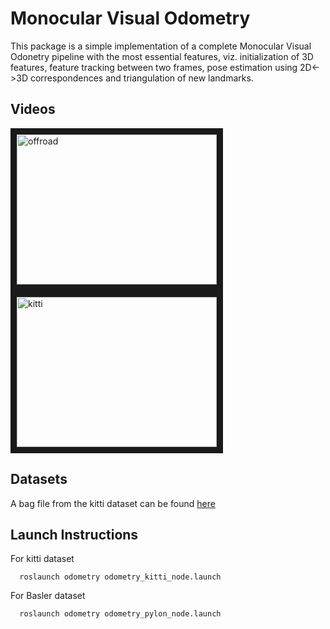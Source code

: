 # Monocular Visual Odometry
This package is a simple implementation of a complete Monocular Visual Odonetry pipeline with the most essential features, viz. initialization of 3D features, feature tracking between two frames, pose estimation using 2D<->3D correspondences and triangulation of new landmarks.
## Videos
<a href="https://www.youtube.com/embed/t6wC1vPhBfQ" target="_blank"><img src="http://img.youtube.com/vi/t6wC1vPhBfQ/0.jpg" 
alt="offroad" width="320" height="240" border="10" /></a>
<a href="https://www.youtube.com/embed/3ZPp9PxQwT0" target="_blank"><img src="http://img.youtube.com/vi/3ZPp9PxQwT0/0.jpg" 
alt="kitti" width="320" height="240" border="10" /></a>

## Datasets
A bag file from the kitti dataset can be found [here](https://drive.google.com/a/tamu.edu/file/d/1qLUkfHIDTzxIVfaOFqIsrVKcxPlSz3_f/view?usp=sharing)

## Launch Instructions

For kitti dataset

```
  roslaunch odometry odometry_kitti_node.launch
```

For Basler dataset
```
  roslaunch odometry odometry_pylon_node.launch
```
